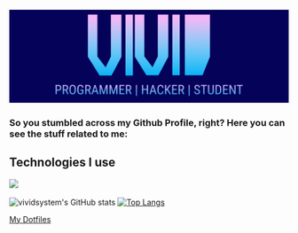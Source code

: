 ![GitHub Logo](/header3.png)
### So you stumbled across my Github Profile, right? Here you can see the stuff related to me:

## Technologies I use
<img src="https://img.shields.io/static/v1?message=OS&label=&color=4191B3&logoColor=4191B3&labelColor=51C9FC&style=for-the-badge&logo=archlinux"></img>

![vividsystem's GitHub stats](https://github-readme-stats.vercel.app/api?username=vividsystem&show_icons=true&theme=tokyonight)
[![Top Langs](https://github-readme-stats.vercel.app/api/top-langs/?username=vividsystem&theme=tokyonight&hide=vim)](https://github.com/anuraghazra/github-readme-stats)


<a href="https://github.com/vividsystem/dotfiles">My Dotfiles</a>
